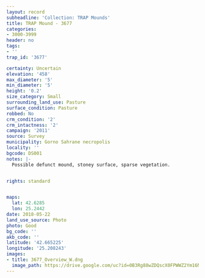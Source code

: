 ```yaml
---
layout: record
subheadline: 'Collection: TRAP Mounds'
title: TRAP Mound - 3677
categories:
- 3000-3999
header: no
tags:
- ''
trap_id: '3677'

certainty: Uncertain
elevation: '458'
max_diameter: '5'
min_diameter: '5'
height: '0.2'
size_category: Small
surrounding_land_use: Pasture
surface_condition: Pasture
robbed: No
crm_condition: '2'
crm_intactness: '2'
campaign: '2011'
source: Survey
municipality: Gorno Sahrane necropolis
locality: ''
bgcode: DS001
notes: |-
  Possible defunct mound, stoney surface, sparse vegetation.


rights: standard


maps:
  lat: 42.6285
  lon: 25.2442
date: 2018-05-22
land_use_source: Photo
photo: Good
bg_code: ''
akb_code: ''
latitude: '42.665225'
longitude: '25.208243'
images:
- title: 3677_Overview_W.dng
  image_path: https://drive.google.com/uc?id=0B3Rg88wZDQscX0FPWWZ2Ym16NFU
---
```

